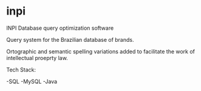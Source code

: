 # inpi
INPI Database query optimization software

Query system for the Brazilian database of brands.

Ortographic and semantic spelling variations added to facilitate the work of intellectual proeprty law.
  
Tech Stack:
 
 -SQL
 -MySQL
 -Java
  
  

